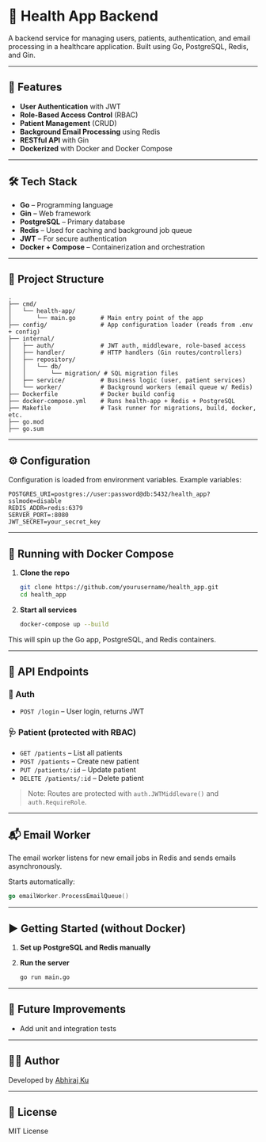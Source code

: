 # 🏥 Health App Backend

A backend service for managing users, patients, authentication, and email processing in a healthcare application. Built using Go, PostgreSQL, Redis, and Gin.

---

## 🚀 Features

- **User Authentication** with JWT
- **Role-Based Access Control** (RBAC)
- **Patient Management** (CRUD)
- **Background Email Processing** using Redis
- **RESTful API** with Gin
- **Dockerized** with Docker and Docker Compose

---

## 🛠️ Tech Stack

- **Go** – Programming language
- **Gin** – Web framework
- **PostgreSQL** – Primary database
- **Redis** – Used for caching and background job queue
- **JWT** – For secure authentication
- **Docker + Compose** – Containerization and orchestration

---

## 📁 Project Structure

```
.
├── cmd/
│   └── health-app/
│       └── main.go       # Main entry point of the app
├── config/               # App configuration loader (reads from .env + config)
├── internal/
│   ├── auth/             # JWT auth, middleware, role-based access
│   ├── handler/          # HTTP handlers (Gin routes/controllers)
│   ├── repository/
│   │   └── db/
│   │       └── migration/ # SQL migration files
│   ├── service/          # Business logic (user, patient services)
│   └── worker/           # Background workers (email queue w/ Redis)
├── Dockerfile            # Docker build config
├── docker-compose.yml    # Runs health-app + Redis + PostgreSQL
├── Makefile              # Task runner for migrations, build, docker, etc.
├── go.mod
├── go.sum

```

---

## ⚙️ Configuration

Configuration is loaded from environment variables. Example variables:

```env
POSTGRES_URI=postgres://user:password@db:5432/health_app?sslmode=disable
REDIS_ADDR=redis:6379
SERVER_PORT=:8080
JWT_SECRET=your_secret_key
```

---

## 🐳 Running with Docker Compose

1. **Clone the repo**

   ```bash
   git clone https://github.com/yourusername/health_app.git
   cd health_app
   ```

2. **Start all services**
   ```bash
   docker-compose up --build
   ```

This will spin up the Go app, PostgreSQL, and Redis containers.

---

## 🧪 API Endpoints

### 🔐 Auth

- `POST /login` – User login, returns JWT

### 🩺 Patient (protected with RBAC)

- `GET /patients` – List all patients
- `POST /patients` – Create new patient
- `PUT /patients/:id` – Update patient
- `DELETE /patients/:id` – Delete patient

> Note: Routes are protected with `auth.JWTMiddleware()` and `auth.RequireRole`.

---

## 📬 Email Worker

The email worker listens for new email jobs in Redis and sends emails asynchronously.

Starts automatically:

```go
go emailWorker.ProcessEmailQueue()
```

---

## ▶️ Getting Started (without Docker)

1. **Set up PostgreSQL and Redis manually**

2. **Run the server**
   ```bash
   go run main.go
   ```

---

## 🧹 Future Improvements

- Add unit and integration tests

---

## 🧑‍💻 Author

Developed by [Abhiraj Ku](https://github.com/abhiraj-ku)

---

## 📄 License

MIT License
